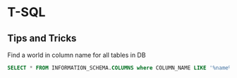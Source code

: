 # T-SQL

## Tips and Tricks

Find a world in column name for all tables in DB

```SQL
SELECT * FROM INFORMATION_SCHEMA.COLUMNS where COLUMN_NAME LIKE '%name%';
```
